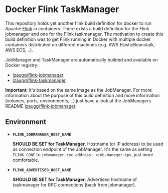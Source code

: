 Docker Flink TaskManager
============================
This repository holds yet another flink build definition for docker to run Apache [Flink] in containers. There exists a build definition for the Flink jobmanager and one for the Flink taskmanager. The motivation to create this build definition was to get Flink running in Docker with multiple docker containers distributed on different machines (e.g. AWS ElasticBeanstalk, AWS ECS, ..).

JobManager and TaskManager are automatically builded and available on Docker registry:
- [lzaugg/flink-jobmanager]
- [lzaugg/flink-taskmanager]

**Important**: It's based on the same image as the JobManager. For more information about the purpose of this build definition and more information (volumes, ports, environments,...) just have a look at the JobManagers README [lzaugg/flink-jobmanager].

Environment
----------------

- **`FLINK_JOBMANAGER_HOST_NAME`**
    
    **SHOULD BE SET for TaskManager**. Hostname (or IP address) to be used as connection endpoint of the JobManager. It's the same as setting `FLINK_CONF` to `jobmanager.rpc.address: <job-manager-ip>`, just more comfortable.

- **`FLINK_ADVERTISED_HOST_NAME`**

    **SHOULD BE SET for TaskManager**. Advertised hostname of taskmanager for RPC connections (back from jobmanager).

[Flink]: https://flink.apache.org/
[lzaugg/flink-jobmanager]: https://hub.docker.com/r/lzaugg/flink-jobmanager/
[lzaugg/flink-taskmanager]: https://hub.docker.com/r/lzaugg/flink-taskmanager/